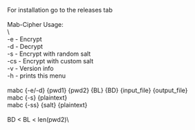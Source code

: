 For installation go to the releases tab\
\
Mab-Cipher Usage:\
\              
-e  - Encrypt\
-d  - Decrypt\
-s  - Encrypt with random salt\
-cs - Encrypt with custom salt\
-v  - Version info\
-h  - prints this menu\
\
mabc {-e/-d} {pwd1} {pwd2} {BL} {BD} {input_file} {output_file}\
mabc {-s} {plaintext}\
mabc {-ss} {salt} {plaintext}\
\
BD < BL < len(pwd2)\
